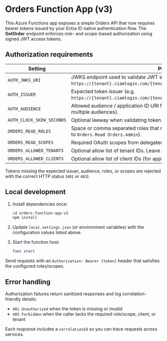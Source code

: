 # Orders Function App (v3)

This Azure Functions app exposes a simple Orders API that now requires bearer tokens issued by your Entra ID native authentication flow. The **GetOrder** endpoint enforces role- and scope-based authorization using signed JWT access tokens.

## Authorization requirements

| Setting                   | Purpose                                                                                                                             |
| ------------------------- | ----------------------------------------------------------------------------------------------------------------------------------- |
| `AUTH_JWKS_URI`           | JWKS endpoint used to validate JWT signatures (e.g. `https://{tenant}.ciamlogin.com/{tenant}.onmicrosoft.com/discovery/v2.0/keys`). |
| `AUTH_ISSUER`             | Expected token issuer (e.g. `https://{tenant}.ciamlogin.com/{tenant}.onmicrosoft.com`).                                             |
| `AUTH_AUDIENCE`           | Allowed audience / application ID URI for the API (space or comma separated for multiple audiences).                                |
| `AUTH_CLOCK_SKEW_SECONDS` | Optional leeway when validating token `exp` / `nbf` (defaults to 60 seconds).                                                       |
| `ORDERS_READ_ROLES`       | Space or comma separated roles that may access the `GetOrder` endpoint (defaults to `Orders.Read Orders.Admin`).                    |
| `ORDERS_READ_SCOPES`      | Required OAuth scopes from delegated tokens (defaults to `Orders.Read`).                                                            |
| `ORDERS_ALLOWED_TENANTS`  | Optional allow list of tenant IDs. Leave empty to accept any tenant.                                                                |
| `ORDERS_ALLOWED_CLIENTS`  | Optional allow list of client IDs (for application permissions).                                                                    |

Tokens missing the expected issuer, audience, roles, or scopes are rejected with the correct HTTP status (`401` or `403`).

## Local development

1. Install dependencies once:

   ```powershell
   cd orders-function-app-v3
   npm install
   ```

2. Update `local.settings.json` (or environment variables) with the configuration values listed above.
3. Start the function host:

   ```powershell
   func start
   ```

Send requests with an `Authorization: Bearer {token}` header that satisfies the configured roles/scopes.

## Error handling

Authorization failures return sanitized responses and log correlation-friendly details:

- `401 Unauthorized` when the token is missing or invalid
- `403 Forbidden` when the caller lacks the required role/scope, client, or tenant

Each response includes a `correlationId` so you can trace requests across services.
